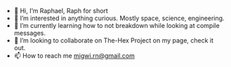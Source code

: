 - 👋 Hi, I’m Raphael, Raph for short
- 👀 I’m interested in anything curious. Mostly space, science, engineering.
- 🌱 I’m currently learning how to not breakdown while looking at compile messages.
- 💞️ I’m looking to collaborate on The-Hex Project on my page, check it out.
- 📫 How to reach me migwi.rn@gmail.com

<!---
Gravity1/Gravity1 is a ✨ special ✨ repository because its `README.md` (this file) appears on your GitHub profile.
You can click the Preview link to take a look at your changes.
--->
